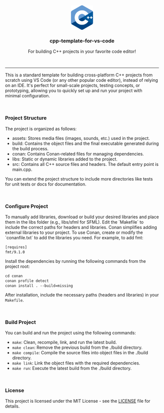 <br />
<div align="center">
  <img src="assets/logo.png" alt="Logo" height="80">

  <h3 align="center">cpp-template-for-vs-code</h3>

  <p align="center">
    For building C++ projects in your favorite code editor!
  </p>
</div>
<br />

---

<p>
  This is a standard template for building cross-platform C++ projects from scratch using VS Code (or any other popular code editor), instead of relying on an IDE. It's perfect for small-scale projects, testing concepts, or prototyping, allowing you to quickly set up and run your project with minimal configuration.
</p>
<br />

### Project Structure
<p>
The project is organized as follows:

- assets: Stores media files (images, sounds, etc.) used in the project.
- build: Contains the object files and the final executable generated during the build process.
- conan: Contains Conan-related files for managing dependencies.
- libs: Static or dynamic libraries added to the project.
- src: Contains all C++ source files and headers. The default entry point is main.cpp.

You can extend the project structure to include more directories like tests for unit tests or docs for documentation.
</p>
<br />

### Configure Project
<p>
To manually add libraries, download or build your desired libraries and place them in the libs folder (e.g., libs/sfml for SFML). Edit the `Makefile` to include the correct paths for headers and libraries. Conan simplifies adding external libraries to your project. To use Conan, create or modify the `conanfile.txt` to add the libraries you need. For example, to add fmt:

```
[requires]
fmt/9.1.0
```

Install the dependencies by running the following commands from the project root:

```
cd conan
conan profile detect
conan install . --build=missing
```
After installation, include the necessary paths (headers and libraries) in your `Makefile`.
</p>
<br />

### Build Project
<p>
You can build and run the project using the following commands:

- `make`: Clean, recompile, link, and run the latest build.
- `make clean`: Remove the previous build from the ./build directory.
- `make compile`: Compile the source files into object files in the ./build directory.
- `make link`: Link the object files with the required dependencies.
- `make run`: Execute the latest build from the ./build directory.
</p>
<br />

### License
<p>
  This project is licensed under the MIT License - see the <a href="LICENSE.md">LICENSE</a> file for details.
</p>
<br />
